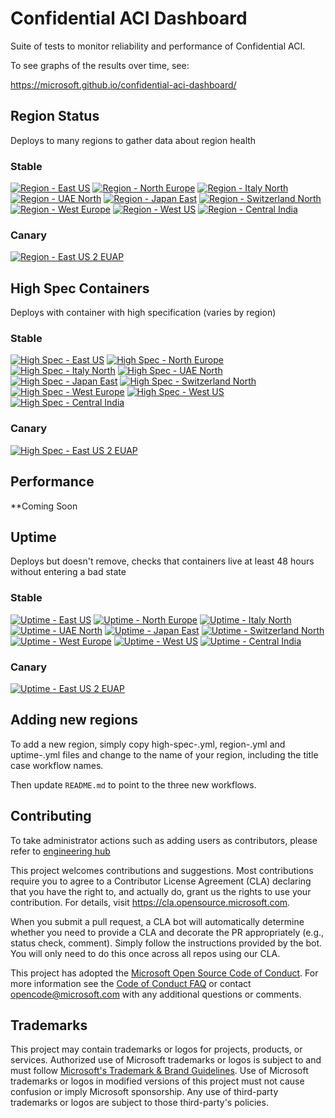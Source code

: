 # Confidential ACI Dashboard

Suite of tests to monitor reliability and performance of Confidential ACI.

To see graphs of the results over time, see:

https://microsoft.github.io/confidential-aci-dashboard/

## Region Status

Deploys to many regions to gather data about region health

### Stable

[![Region - East US](https://github.com/microsoft/confidential-aci-dashboard/actions/workflows/region-eastus.yml/badge.svg?branch=main)](https://github.com/microsoft/confidential-aci-dashboard/actions/workflows/region-eastus.yml)
[![Region - North Europe](https://github.com/microsoft/confidential-aci-dashboard/actions/workflows/region-northeurope.yml/badge.svg?branch=main)](https://github.com/microsoft/confidential-aci-dashboard/actions/workflows/region-northeurope.yml)
[![Region - Italy North](https://github.com/microsoft/confidential-aci-dashboard/actions/workflows/region-italynorth.yml/badge.svg?branch=main)](https://github.com/microsoft/confidential-aci-dashboard/actions/workflows/region-italynorth.yml)
[![Region - UAE North](https://github.com/microsoft/confidential-aci-dashboard/actions/workflows/region-uaenorth.yml/badge.svg?branch=main)](https://github.com/microsoft/confidential-aci-dashboard/actions/workflows/region-uaenorth.yml)
[![Region - Japan East](https://github.com/microsoft/confidential-aci-dashboard/actions/workflows/region-japaneast.yml/badge.svg?branch=main)](https://github.com/microsoft/confidential-aci-dashboard/actions/workflows/region-japaneast.yml)
[![Region - Switzerland North](https://github.com/microsoft/confidential-aci-dashboard/actions/workflows/region-switzerlandnorth.yml/badge.svg?branch=main)](https://github.com/microsoft/confidential-aci-dashboard/actions/workflows/region-switzerlandnorth.yml)
[![Region - West Europe](https://github.com/microsoft/confidential-aci-dashboard/actions/workflows/region-westeurope.yml/badge.svg?branch=main)](https://github.com/microsoft/confidential-aci-dashboard/actions/workflows/region-westeurope.yml)
[![Region - West US](https://github.com/microsoft/confidential-aci-dashboard/actions/workflows/region-westus.yml/badge.svg?branch=main)](https://github.com/microsoft/confidential-aci-dashboard/actions/workflows/region-westus.yml)
[![Region - Central India](https://github.com/microsoft/confidential-aci-dashboard/actions/workflows/region-centralindia.yml/badge.svg?branch=main)](https://github.com/microsoft/confidential-aci-dashboard/actions/workflows/region-centralindia.yml)

### Canary
[![Region - East US 2 EUAP](https://github.com/microsoft/confidential-aci-dashboard/actions/workflows/region-eastus2euap.yml/badge.svg?branch=main)](https://github.com/microsoft/confidential-aci-dashboard/actions/workflows/region-eastus2euap.yml)

## High Spec Containers

Deploys with container with high specification (varies by region)

### Stable

[![High Spec - East US](https://github.com/microsoft/confidential-aci-dashboard/actions/workflows/high-spec-eastus.yml/badge.svg?branch=main)](https://github.com/microsoft/confidential-aci-dashboard/actions/workflows/high-spec-eastus.yml)
[![High Spec - North Europe](https://github.com/microsoft/confidential-aci-dashboard/actions/workflows/high-spec-northeurope.yml/badge.svg?branch=main)](https://github.com/microsoft/confidential-aci-dashboard/actions/workflows/high-spec-northeurope.yml)
[![High Spec - Italy North](https://github.com/microsoft/confidential-aci-dashboard/actions/workflows/high-spec-italynorth.yml/badge.svg?branch=main)](https://github.com/microsoft/confidential-aci-dashboard/actions/workflows/high-spec-italynorth.yml)
[![High Spec - UAE North](https://github.com/microsoft/confidential-aci-dashboard/actions/workflows/high-spec-uaenorth.yml/badge.svg?branch=main)](https://github.com/microsoft/confidential-aci-dashboard/actions/workflows/high-spec-uaenorth.yml)
[![High Spec - Japan East](https://github.com/microsoft/confidential-aci-dashboard/actions/workflows/high-spec-japaneast.yml/badge.svg?branch=main)](https://github.com/microsoft/confidential-aci-dashboard/actions/workflows/high-spec-japaneast.yml)
[![High Spec - Switzerland North](https://github.com/microsoft/confidential-aci-dashboard/actions/workflows/high-spec-switzerlandnorth.yml/badge.svg?branch=main)](https://github.com/microsoft/confidential-aci-dashboard/actions/workflows/high-spec-switzerlandnorth.yml)
[![High Spec - West Europe](https://github.com/microsoft/confidential-aci-dashboard/actions/workflows/high-spec-westeurope.yml/badge.svg?branch=main)](https://github.com/microsoft/confidential-aci-dashboard/actions/workflows/high-spec-westeurope.yml)
[![High Spec - West US](https://github.com/microsoft/confidential-aci-dashboard/actions/workflows/high-spec-westus.yml/badge.svg?branch=main)](https://github.com/microsoft/confidential-aci-dashboard/actions/workflows/high-spec-westus.yml)
[![High Spec - Central India](https://github.com/microsoft/confidential-aci-dashboard/actions/workflows/high-spec-centralindia.yml/badge.svg?branch=main)](https://github.com/microsoft/confidential-aci-dashboard/actions/workflows/high-spec-centralindia.yml)

### Canary

[![High Spec - East US 2 EUAP](https://github.com/microsoft/confidential-aci-dashboard/actions/workflows/high-spec-eastus2euap.yml/badge.svg?branch=main)](https://github.com/microsoft/confidential-aci-dashboard/actions/workflows/high-spec-eastus2euap.yml)

## Performance

**Coming Soon

## Uptime

Deploys but doesn't remove, checks that containers live at least 48 hours without entering a bad state

### Stable

[![Uptime - East US](https://github.com/microsoft/confidential-aci-dashboard/actions/workflows/uptime-eastus.yml/badge.svg?branch=main)](https://github.com/microsoft/confidential-aci-dashboard/actions/workflows/uptime-eastus.yml)
[![Uptime - North Europe](https://github.com/microsoft/confidential-aci-dashboard/actions/workflows/uptime-northeurope.yml/badge.svg?branch=main)](https://github.com/microsoft/confidential-aci-dashboard/actions/workflows/uptime-northeurope.yml)
[![Uptime - Italy North](https://github.com/microsoft/confidential-aci-dashboard/actions/workflows/uptime-italynorth.yml/badge.svg?branch=main)](https://github.com/microsoft/confidential-aci-dashboard/actions/workflows/uptime-italynorth.yml)
[![Uptime - UAE North](https://github.com/microsoft/confidential-aci-dashboard/actions/workflows/uptime-uaenorth.yml/badge.svg?branch=main)](https://github.com/microsoft/confidential-aci-dashboard/actions/workflows/uptime-uaenorth.yml)
[![Uptime - Japan East](https://github.com/microsoft/confidential-aci-dashboard/actions/workflows/uptime-japaneast.yml/badge.svg?branch=main)](https://github.com/microsoft/confidential-aci-dashboard/actions/workflows/uptime-japaneast.yml)
[![Uptime - Switzerland North](https://github.com/microsoft/confidential-aci-dashboard/actions/workflows/uptime-switzerlandnorth.yml/badge.svg?branch=main)](https://github.com/microsoft/confidential-aci-dashboard/actions/workflows/uptime-switzerlandnorth.yml)
[![Uptime - West Europe](https://github.com/microsoft/confidential-aci-dashboard/actions/workflows/uptime-westeurope.yml/badge.svg?branch=main)](https://github.com/microsoft/confidential-aci-dashboard/actions/workflows/uptime-westeurope.yml)
[![Uptime - West US](https://github.com/microsoft/confidential-aci-dashboard/actions/workflows/uptime-westus.yml/badge.svg?branch=main)](https://github.com/microsoft/confidential-aci-dashboard/actions/workflows/uptime-westus.yml)
[![Uptime - Central India](https://github.com/microsoft/confidential-aci-dashboard/actions/workflows/uptime-centralindia.yml/badge.svg?branch=main)](https://github.com/microsoft/confidential-aci-dashboard/actions/workflows/uptime-centralindia.yml)

### Canary

[![Uptime - East US 2 EUAP](https://github.com/microsoft/confidential-aci-dashboard/actions/workflows/uptime-eastus2euap.yml/badge.svg?branch=main)](https://github.com/microsoft/confidential-aci-dashboard/actions/workflows/uptime-eastus2euap.yml)

## Adding new regions

To add a new region, simply copy high-spec-<anyregion>.yml, region-<anyregion>.yml and uptime-<anyregion>.yml files and change <anyregion> to the name of your region, including the title case workflow names.

Then update `README.md` to point to the three new workflows.

## Contributing

To take administrator actions such as adding users as contributors, please refer to [engineering hub](https://eng.ms/docs/initiatives/open-source-at-microsoft/github/opensource/repos/jit)

This project welcomes contributions and suggestions.  Most contributions require you to agree to a
Contributor License Agreement (CLA) declaring that you have the right to, and actually do, grant us
the rights to use your contribution. For details, visit https://cla.opensource.microsoft.com.

When you submit a pull request, a CLA bot will automatically determine whether you need to provide
a CLA and decorate the PR appropriately (e.g., status check, comment). Simply follow the instructions
provided by the bot. You will only need to do this once across all repos using our CLA.

This project has adopted the [Microsoft Open Source Code of Conduct](https://opensource.microsoft.com/codeofconduct/).
For more information see the [Code of Conduct FAQ](https://opensource.microsoft.com/codeofconduct/faq/) or
contact [opencode@microsoft.com](mailto:opencode@microsoft.com) with any additional questions or comments.

## Trademarks

This project may contain trademarks or logos for projects, products, or services. Authorized use of Microsoft
trademarks or logos is subject to and must follow
[Microsoft's Trademark & Brand Guidelines](https://www.microsoft.com/en-us/legal/intellectualproperty/trademarks/usage/general).
Use of Microsoft trademarks or logos in modified versions of this project must not cause confusion or imply Microsoft sponsorship.
Any use of third-party trademarks or logos are subject to those third-party's policies.

